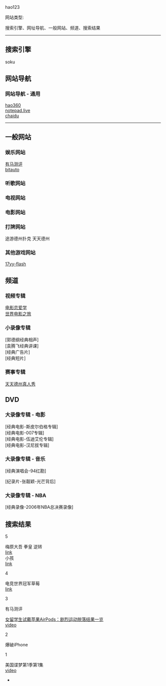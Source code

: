 hao123

网站类型:

搜索引擎、网址导航、一般网站、频道、搜索结果

<hr>

## 搜索引擎

soku

## 网站导航

### 网站导航 - 通用

[hao360](https://hao.360.cn)<br />
[notepad.live](http://notepad.live/changsjpage2)<br />
[chaidu](https://www.chaidu.com/)

<hr>

## 一般网站

### 娱乐网站

[有马测评](http://v.qq.com/vplus/youmatiyu)<br />
[bitauto](http://beijing.bitauto.com/)

### 听歌网站

### 电视网站

### 电影网站

### 打牌网站

途游德州扑克
天天德州

### 其他游戏网站

[17yy-flash](http://www.17yy.com/)



## 频道

### 视频专辑

[电影恋爱学](#)<br />
[世界电影之旅](#)

### 小录像专辑

[郭德纲经典相声]<br />
[袁腾飞经典讲课]<br />
[经典广告片]<br />
[经典短片]<br />

### 赛事专辑

[天天德州真人秀](http://poker.appgame.com/poker2015)


## DVD

### 大录像专辑 - 电影

[经典电影-斯皮尔伯格专辑]<br />
[经典电影-007专辑]<br />
[经典电影-伍迪艾伦专辑]<br />
[经典电影-汉尼拔专辑]<br />

### 大录像专辑 - 音乐

[经典演唱会-94红勘]<br />

[纪录片-张靓颖-光芒背后]<br />

### 大录像专辑 - NBA

[经典录像-2006年NBA总决赛录像]<br />




## 搜索结果

5

梅原大吾 拳皇 逆转<br>
[link](https://www.zhihu.com/question/25560381/answer/31157584)<br>
小孩<br>
[link](https://www.zhihu.com/question/21365459)

4

电竞世界冠军草莓<br>
[link](http://lol.duowan.com/1601/317152226770.html)


3

有马测评

[女留学生试戴苹果AirPods：剧烈运动脱落结果一览](http://www.cnbeta.com/articles/576833.htm)<br>
[video](https://v.qq.com/x/page/d036561reqq.html)


2

爆破iPhone

1

美国谍梦第1季第1集<br>
[video](http://www.le.com/ptv/vplay/20564202.html)


-
